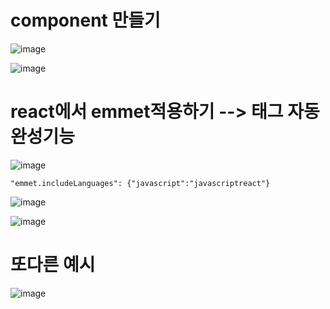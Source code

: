 # component 만들기
![image](https://github.com/manbock/node.js/assets/145514177/8f9a7935-ef23-417c-9966-6e2be1d1fca0)


![image](https://github.com/manbock/node.js/assets/145514177/1595ba04-c8eb-4d78-91f0-a8d00751c833)

# react에서 emmet적용하기 --> 태그 자동 완성기능


![image](https://github.com/manbock/node.js/assets/145514177/2798ffa1-77c8-4aca-9080-a32af0b0db6c)

```
"emmet.includeLanguages": {"javascript":"javascriptreact"}
```


![image](https://github.com/manbock/node.js/assets/145514177/1ccdd847-2ffc-4f1e-9319-54446b12fa41)



![image](https://github.com/manbock/node.js/assets/145514177/771b08a7-a110-4ce3-8cbf-80aeb0e091be)



# 또다른 예시
![image](https://github.com/manbock/node.js/assets/145514177/2a34b7c8-d917-44e3-a2df-73ab71dcd4e2)
